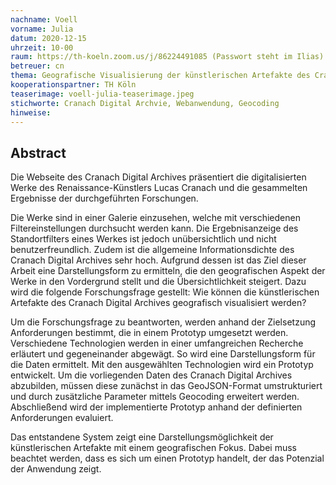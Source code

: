 ```yaml
---
nachname: Voell
vorname: Julia
datum: 2020-12-15
uhrzeit: 10-00
raum: https://th-koeln.zoom.us/j/86224491085 (Passwort steht im Ilias)
betreuer: cn
thema: Geografische Visualisierung der künstlerischen Artefakte des Cranach Digital Archives
kooperationspartner: TH Köln
teaserimage: voell-julia-teaserimage.jpeg
stichworte: Cranach Digital Archvie, Webanwendung, Geocoding
hinweise:
---
```


## Abstract
Die Webseite des Cranach Digital Archives präsentiert die digitalisierten Werke des Renaissance-Künstlers Lucas Cranach und die gesammelten Ergebnisse der durchgeführten Forschungen.
  
  Die Werke sind in einer Galerie einzusehen, welche mit verschiedenen Filtereinstellungen durchsucht werden kann. Die Ergebnisanzeige des Standortfilters eines Werkes ist jedoch unübersichtlich und nicht benutzerfreundlich. Zudem ist die allgemeine Informationsdichte des Cranach Digital Archives sehr hoch. Aufgrund dessen ist das Ziel dieser Arbeit eine Darstellungsform zu ermitteln, die den geografischen Aspekt der Werke in den Vordergrund stellt und die Übersichtlichkeit steigert. Dazu wird die folgende Forschungsfrage gestellt: Wie können die künstlerischen Artefakte des Cranach Digital Archives geografisch visualisiert werden?

  Um die Forschungsfrage zu beantworten, werden anhand der Zielsetzung Anforderungen bestimmt, die in einem Prototyp umgesetzt werden. Verschiedene Technologien werden in einer umfangreichen Recherche erläutert und gegeneinander abgewägt. So wird eine Darstellungsform für die Daten ermittelt. Mit den ausgewählten Technologien wird ein Prototyp entwickelt. Um die vorliegenden Daten des Cranach Digital Archives abzubilden, müssen diese zunächst in das GeoJSON-Format umstrukturiert und durch zusätzliche Parameter mittels Geocoding erweitert werden. Abschließend wird der implementierte Prototyp anhand der definierten Anforderungen evaluiert. 

  Das entstandene System zeigt eine Darstellungsmöglichkeit der künstlerischen Artefakte mit einem geografischen Fokus. Dabei muss beachtet werden, dass es sich um einen Prototyp handelt, der das Potenzial der Anwendung zeigt.

